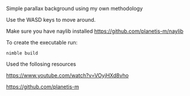 Simple parallax background using my own methodology

Use the WASD keys to move around.

Make sure you have naylib installed
https://github.com/planetis-m/naylib

To create the executable run:

`
nimble build
`

Used the follosing resources

https://www.youtube.com/watch?v=VOyjHXd8vho

https://github.com/planetis-m
